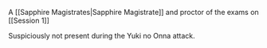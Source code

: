 A [[Sapphire Magistrates|Sapphire Magistrate]] and proctor of the exams on [[Session 1]]

Suspiciously not present during the Yuki no Onna attack.